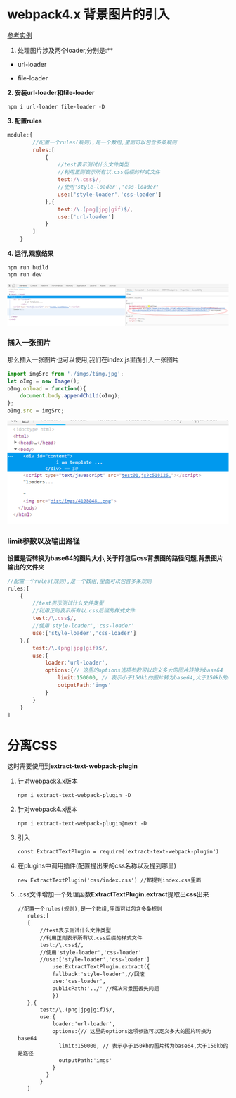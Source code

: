 # webpack4.x 背景图片的引入

[参考实例](https://blog.csdn.net/xyphf/article/details/79830002)

1. 处理图片涉及两个loader,分别是:**

* url-loader

* file-loader


**2. 安装url-loader和file-loader**

~~~
npm i url-loader file-loader -D
~~~



**3. 配置rules**

~~~js
module:{
		//配置一个rules(规则),是一个数组,里面可以包含多条规则
		rules:[
			{
				//test表示测试什么文件类型
				//利用正则表示所有以.css后缀的样式文件
				test:/\.css$/,
				//使用'style-loader','css-loader'
				use:['style-loader','css-loader']
			},{
				test:/\.(png|jpg|gif)$/,
				use:['url-loader']
			}
		]
	}
~~~



**4. 运行,观察结果**

~~~
npm run build
npm run dev
~~~

![alt text](imgs/base64.png)



### 插入一张图片

那么插入一张图片也可以使用,我们在index.js里面引入一张图片

~~~js
import imgSrc from './imgs/timg.jpg';
let oImg = new Image();
oImg.onload = function(){
    document.body.appendChild(oImg);
};
oImg.src = imgSrc;
~~~



![alt text](imgs/loaders_img.png)



### limit参数以及输出路径

**设置是否转换为base64的图片大小,关于打包后css背景图的路径问题,背景图片输出的文件夹**

~~~js
//配置一个rules(规则),是一个数组,里面可以包含多条规则
rules:[
    {
        //test表示测试什么文件类型
        //利用正则表示所有以.css后缀的样式文件
        test:/\.css$/,
        //使用'style-loader','css-loader'
        use:['style-loader','css-loader']
    },{
        test:/\.(png|jpg|gif)$/,
        use:{
            loader:'url-loader',
            options:{// 这里的options选项参数可以定义多大的图片转换为base64
                limit:150000, // 表示小于150kb的图片转为base64,大于150kb的是路径
                outputPath:'imgs'
            }
        }
    }
]
~~~



# 分离CSS

这时需要使用到**extract-text-webpack-plugin**

1. 针对webpack3.x版本

   ~~~
   npm i extract-text-webpack-plugin -D
   ~~~

2. 针对webpack4.x版本

   ~~~
   npm i extract-text-webpack-plugin@next -D
   ~~~

3. 引入

   ~~~
   const ExtractTextPlugin = require('extract-text-webpack-plugin')
   ~~~

4. 在plugins中调用插件(配置提出来的css名称以及提到哪里)

   ~~~
   new ExtractTextPlugin('css/index.css') //都提到index.css里面
   ~~~

5. .css文件增加一个处理函数**ExtractTextPlugin.extract**提取出**css**出来

    ~~~
   //配置一个rules(规则),是一个数组,里面可以包含多条规则
       rules:[
       {
           //test表示测试什么文件类型
           //利用正则表示所有以.css后缀的样式文件
           test:/\.css$/,
           //使用'style-loader','css-loader'
           //use:['style-loader','css-loader']
               use:ExtractTextPlugin.extract({
               fallback:'style-loader',//回滚
               use:'css-loader',
               publicPath:'../' //解决背景图丢失问题
               })
       },{
           test:/\.(png|jpg|gif)$/,
           use:{
               loader:'url-loader',
               options:{// 这里的options选项参数可以定义多大的图片转换为base64
                 limit:150000, // 表示小于150kb的图片转为base64,大于150kb的是路径
                 outputPath:'imgs'
               }
      		 }
    	   }
       ]
    ~~~
















